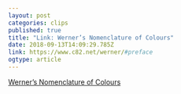 ```yaml
---
layout: post 
categories: clips 
published: true 
title: "Link: Werner’s Nomenclature of Colours" 
date: 2018-09-13T14:09:29.785Z 
link: https://www.c82.net/werner/#preface 
ogtype: article 
---
```

[ Werner’s Nomenclature of Colours ]( https://www.c82.net/werner/#preface ) 
